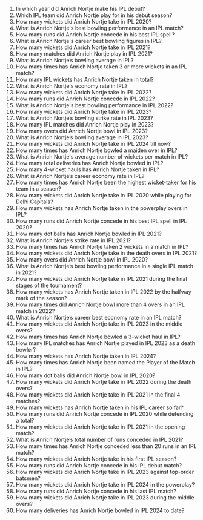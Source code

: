 1. In which year did Anrich Nortje make his IPL debut?  
2. Which IPL team did Anrich Nortje play for in his debut season?  
3. How many wickets did Anrich Nortje take in IPL 2020?  
4. What is Anrich Nortje's best bowling performance in an IPL match?  
5. How many runs did Anrich Nortje concede in his best IPL spell?  
6. What is Anrich Nortje's career best bowling figures in IPL?  
7. How many wickets did Anrich Nortje take in IPL 2021?  
8. How many matches did Anrich Nortje play in IPL 2021?  
9. What is Anrich Nortje’s bowling average in IPL?  
10. How many times has Anrich Nortje taken 3 or more wickets in an IPL match?  
11. How many IPL wickets has Anrich Nortje taken in total?  
12. What is Anrich Nortje's economy rate in IPL?  
13. How many wickets did Anrich Nortje take in IPL 2022?  
14. How many runs did Anrich Nortje concede in IPL 2022?  
15. What is Anrich Nortje's best bowling performance in IPL 2022?  
16. How many wickets did Anrich Nortje take in IPL 2023?  
17. What is Anrich Nortje’s bowling strike rate in IPL 2023?  
18. How many IPL matches did Anrich Nortje play in 2023?  
19. How many overs did Anrich Nortje bowl in IPL 2023?  
20. What is Anrich Nortje’s bowling average in IPL 2023?  
21. How many wickets did Anrich Nortje take in IPL 2024 till now?  
22. How many times has Anrich Nortje bowled a maiden over in IPL?  
23. What is Anrich Nortje's average number of wickets per match in IPL?  
24. How many total deliveries has Anrich Nortje bowled in IPL?  
25. How many 4-wicket hauls has Anrich Nortje taken in IPL?  
26. What is Anrich Nortje’s career economy rate in IPL?  
27. How many times has Anrich Nortje been the highest wicket-taker for his team in a season?  
28. How many wickets did Anrich Nortje take in IPL 2020 while playing for Delhi Capitals?  
29. How many wickets has Anrich Nortje taken in the powerplay overs in IPL?  
30. How many runs did Anrich Nortje concede in his best IPL spell in IPL 2020?  
31. How many dot balls has Anrich Nortje bowled in IPL 2021?  
32. What is Anrich Nortje’s strike rate in IPL 2021?  
33. How many times has Anrich Nortje taken 2 wickets in a match in IPL?  
34. How many wickets did Anrich Nortje take in the death overs in IPL 2021?  
35. How many overs did Anrich Nortje bowl in IPL 2020?  
36. What is Anrich Nortje’s best bowling performance in a single IPL match in 2021?  
37. How many wickets did Anrich Nortje take in IPL 2021 during the final stages of the tournament?  
38. How many wickets has Anrich Nortje taken in IPL 2022 by the halfway mark of the season?  
39. How many times did Anrich Nortje bowl more than 4 overs in an IPL match in 2022?  
40. What is Anrich Nortje’s career best economy rate in an IPL match?  
41. How many wickets did Anrich Nortje take in IPL 2023 in the middle overs?  
42. How many times has Anrich Nortje bowled a 3-wicket haul in IPL?  
43. How many IPL matches has Anrich Nortje played in IPL 2023 as a death bowler?  
44. How many wickets has Anrich Nortje taken in IPL 2024?  
45. How many times has Anrich Nortje been named the Player of the Match in IPL?  
46. How many dot balls did Anrich Nortje bowl in IPL 2020?  
47. How many wickets did Anrich Nortje take in IPL 2022 during the death overs?  
48. How many wickets did Anrich Nortje take in IPL 2021 in the final 4 matches?  
49. How many wickets has Anrich Nortje taken in his IPL career so far?  
50. How many runs did Anrich Nortje concede in IPL 2020 while defending a total?  
51. How many wickets did Anrich Nortje take in IPL 2021 in the opening match?  
52. What is Anrich Nortje’s total number of runs conceded in IPL 2021?  
53. How many times has Anrich Nortje conceded less than 20 runs in an IPL match?  
54. How many wickets did Anrich Nortje take in his first IPL season?  
55. How many runs did Anrich Nortje concede in his IPL debut match?  
56. How many wickets did Anrich Nortje take in IPL 2023 against top-order batsmen?  
57. How many wickets did Anrich Nortje take in IPL 2024 in the powerplay?  
58. How many runs did Anrich Nortje concede in his last IPL match?  
59. How many wickets did Anrich Nortje take in IPL 2023 during the middle overs?  
60. How many deliveries has Anrich Nortje bowled in IPL 2024 to date?  
